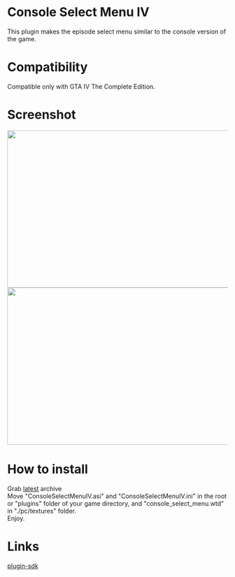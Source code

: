 # Console Select Menu IV
This plugin makes the episode select menu similar to the console version of the game.

# Compatibility
Compatible only with GTA IV The Complete Edition.

# Screenshot
<p align="center">
<img src="https://i.imgur.com/9JHaZTU.png" width="640" height="360">
<img src="https://i.imgur.com/mYN9NsZ.png" width="640" height="360">
</p>

# How to install
Grab [latest](https://github.com/gennariarmando/iv-console-select-menu) archive \
Move "ConsoleSelectMenuIV.asi" and "ConsoleSelectMenuIV.ini" in the root or "plugins" folder of your game directory, and "console_select_menu.wtd" in "./pc/textures" folder.\
Enjoy.

# Links
[plugin-sdk](https://github.com/DK22Pac/plugin-sdk)
